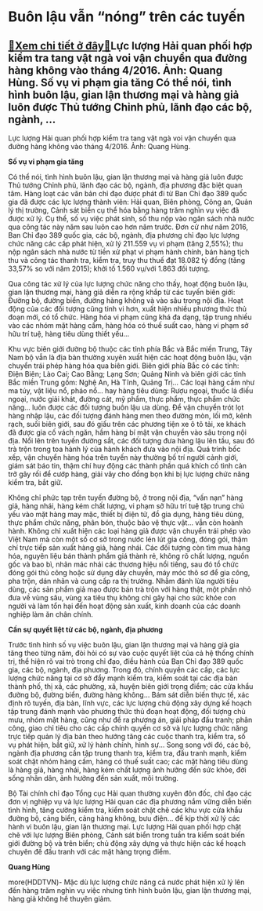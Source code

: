 Buôn lậu vẫn “nóng” trên các tuyến
==================================

[:gift:Xem chi tiết ở đây:gift:](https://hddtvn.com/buon-lau-van-nong-tren-cac-tuyen-2/)Lực lượng Hải quan phối hợp kiểm tra tang vật ngà voi vận chuyển qua đường hàng không vào tháng 4/2016. Ảnh: Quang Hùng. Số vụ vi phạm gia tăng Có thể nói, tình hình buôn lậu, gian lận thương mại và hàng giả luôn được Thủ tướng Chỉnh phủ, lãnh đạo các bộ, ngành, …
------------------------------------------------------------------------------------------------------------------------------------------------------------------------------------------------------------------------------------------------------------------------







 






 Lực lượng Hải quan phối hợp kiểm tra tang vật ngà voi vận chuyển qua đường hàng không vào tháng 4/2016. Ảnh: Quang Hùng. 


**Số vụ vi phạm gia tăng**


Có thể nói, tình hình buôn lậu, gian lận thương mại và hàng giả luôn được Thủ tướng Chỉnh phủ, lãnh đạo các bộ, ngành, địa phương đặc biệt quan tâm. Hàng loạt các văn bản chỉ đạo được phát đi từ Ban Chỉ đạo 389 quốc gia đã được các lực lượng thành viên: Hải quan, Biên phòng, Công an, Quản lý thị trường, Cảnh sát biển cụ thể hóa bằng hàng trăm nghìn vụ việc đã được xử lý. Cụ thể, số vụ việc phát sinh, số thu nộp vào ngân sách nhà nước qua công tác này năm sau luôn cao hơn năm trước. Đơn cử như năm 2016, Ban Chỉ đạo 389 quốc gia, các bộ, ngành, địa phương chỉ đạo lực lượng chức năng các cấp phát hiện, xử lý 211.559 vụ vi phạm (tăng 2,55%); thu nộp ngân sách nhà nước từ tiền xử phạt vi phạm hành chính, bán hàng tịch thu và công tác thanh tra, kiểm tra, truy thu thuế đạt 18.082 tỷ đồng (tăng 33,57% so với năm 2015); khởi tố 1.560 vụ/với 1.863 đối tượng. 


Qua công tác xử lý của lực lượng chức năng cho thấy, hoạt động buôn lậu, gian lận thương mại, hàng giả diễn ra rộng khắp từ các tuyến biên giới: Đường bộ, đường biển, đường hàng không và vào sâu trong nội địa. Hoạt động của các đối tượng cũng tinh vi hơn, xuất hiện nhiều phương thức thủ đoạn mới, có tổ chức. Hàng hóa vi phạm cũng khá đa dạng, tập trung nhiều vào các nhóm mặt hàng cấm, hàng hóa có thuế suất cao, hàng vi phạm sở hữu trí tuệ, hàng tiêu dùng thiết yếu…


Khu vực biên giới đường bộ thuộc các tỉnh phía Bắc và Bắc miền Trung, Tây Nam bộ vẫn là địa bàn thường xuyên xuất hiện các hoạt động buôn lậu, vận chuyển trái phép hàng hóa qua biên giới. Biên giới phía Bắc có các tỉnh: Điện Biên; Lào Cai; Cao Bằng; Lạng Sơn; Quảng Ninh và biên giới các tỉnh Bắc miền Trung gồm: Nghệ An, Hà Tĩnh, Quảng Trị… Các loại hàng cấm như ma túy, vật liệu nổ, pháo nổ… hay hàng tiêu dùng: Rượu ngoại, thuốc lá điếu ngoại, nước giải khát, đường cát, mỹ phẩm, thực phẩm, thực phẩm chức năng… luôn được các đối tượng buôn lậu ưa dùng. Để vận chuyển trót lọt hàng nhập lậu, các đối tượng đánh hàng men theo đường mòn, lối mở, kênh rạch, suối biên giới, sau đó giấu trên các phương tiện xe ô tô tải, xe khách đã được gia cố vách ngăn, hầm hàng bí mật vận chuyển vào sâu trong nội địa. Nổi lên trên tuyến đường sắt, các đối tượng đưa hàng lậu lên tầu, sau đó trà trộn trong toa hành lý của hành khách đưa vào nội địa. Quá trình bốc xếp, vận chuyển hàng hóa trên tuyến này thường bố trí người cảnh giới, giám sát báo tin, thậm chí huy động các thành phần quá khích cố tình cản trở gây rối để cướp hàng, giải vây cho đồng bọn khi bị lực lượng chức năng kiểm tra, bắt giữ.


Không chỉ phức tạp trên tuyến đường bộ, ở trong nội địa, “vấn nạn” hàng giả, hàng nhái, hàng kém chất lượng, vi phạm sở hữu trí tuệ tập trung chủ yếu vào mặt hàng may mặc, thiết bị điện tử, đồ gia dụng, hàng tiêu dùng, thực phẩm chức năng, phân bón, thuộc bảo vệ thực vật… vẫn còn hoành hành. Không chỉ xuất hiện các loại hàng giả được vận chuyển trái phép vào Việt Nam mà còn một số cơ sở trong nước lén lút gia công, đóng gói, thậm chí trực tiếp sản xuất hàng giả, hàng nhái. Các đối tượng còn tìm mua hàng hóa, nguyên liệu bán thành phẩm giá thành rẻ, không rõ chất lượng, nguồn gốc và bao bì, nhãn mác nhái các thương hiệu nổi tiếng, sau đó tổ chức đóng gói thủ công hoặc sử dụng dây chuyền, máy móc thô sơ để gia công, pha trộn, dán nhãn và cung cấp ra thị trường. Nhằm đánh lừa người tiêu dùng, các sản phẩm giả mạo được bán trà trộn với hàng thật, một phần nhỏ đưa về vùng sâu, vùng xa tiêu thụ không chỉ gây hại cho sức khỏe con người và làm tổn hại đến hoạt động sản xuất, kinh doanh của các doanh nghiệp làm ăn chân chính.


**Cần sự quyết liệt từ các bộ, ngành, địa phương**


Trước tình hình số vụ việc buôn lậu, gian lận thương mại và hàng giả gia tăng theo từng năm, đòi hỏi có sự vào cuộc quyết liệt của cả hệ thống chính trị, thể hiện rõ vai trò trong chỉ đạo, điều hành của Ban Chỉ đạo 389 quốc gia, các bộ, ngành, địa phương. Trong đó, chính quyền các cấp, các lực lượng chức năng tại cơ sở đẩy mạnh kiểm tra, kiểm soát tại các địa bàn thành phố, thị xã, các phường, xã, huyện biên giới trọng điểm; các cửa khẩu đường bộ, đường biển, đường hàng không… Bám sát diễn biến thực tế, xác định rõ tuyến, địa bàn, lĩnh vực, các lực lượng chủ động xây dựng kế hoạch tập trung đánh mạnh vào phương thức thủ đoạn hoạt động, đối tượng chủ mưu, nhóm mặt hàng, cũng như đề ra phương án, giải pháp đấu tranh; phân công, giao chỉ tiêu cho các cấp chính quyền cơ sở và lực lượng chức năng trực tiếp quản lý địa bàn theo hướng tăng các cuộc thanh tra, kiểm tra, số vụ phát hiện, bắt giữ, xử lý hành chính, hình sự… Song song với đó, các bộ, ngành địa phương cần tập trung thanh tra, kiểm tra, đấu tranh mạnh, kiểm soát chặt nhóm hàng cấm, hàng có thuế suất cao; các mặt hàng tiêu dùng là hàng giả, hàng nhái, hàng kém chất lượng ảnh hưởng đến sức khỏe, đời sống nhân dân, ảnh hưởng đến sản xuất, môi trường.


Bộ Tài chính chỉ đạo Tổng cục Hải quan thường xuyên đôn đốc, chỉ đạo các đơn vị nghiệp vụ và lực lượng Hải quan các địa phương nắm vững diễn biến tình hình, tăng cường kiểm tra, kiểm soát chặt chẽ các khu vực cửa khẩu đường bộ, cảng biển, cảng hàng không, bưu điện… để kịp thời xử lý các hành vi buôn lậu, gian lận thương mại. Lực lượng Hải quan phối hợp chặt chẽ với lực lượng Biên phòng, Cảnh sát biển trong tuần tra kiểm soát biến giới đường bộ và trên biển; chủ động xây dựng và thực hiện các kế hoạch chuyên đề đấu tranh với các mặt hàng trọng điểm.






**Quang Hùng**



more(HDDTVN)- Mặc dù lực lượng chức năng cả nước phát hiện xử lý lên đến hàng trăm nghìn vụ việc nhưng tình hình buôn lậu, gian lận thương mại, hàng giả không hề thuyên giảm.

